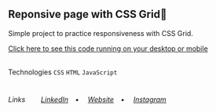 ## Reponsive page with CSS Grid🎵
<p>Simple project to practice responsiveness with CSS Grid.</p>
<a href="https://vlb-skate-brand.netlify.app/" target="_blank">Click here to see this code running on your desktop or mobile</a></br></br>

Technologies 
<code>CSS</code> <code>HTML</code> <code>JavaScript</code>
 
#
<h6>Links&ensp;&ensp;&ensp;&ensp;
<a href="https://linkedin.com/in/victorlbueno/" target="_blank">LinkedIn</a>&ensp;&ensp;•&ensp;&ensp;
<a href="https://victor.com.de/" target="_blank">Website</a>&ensp;&ensp;•&ensp;&ensp;
<a href="https://instagram.com/victorlbueno" target="_blank">Instagram</a></h6>

